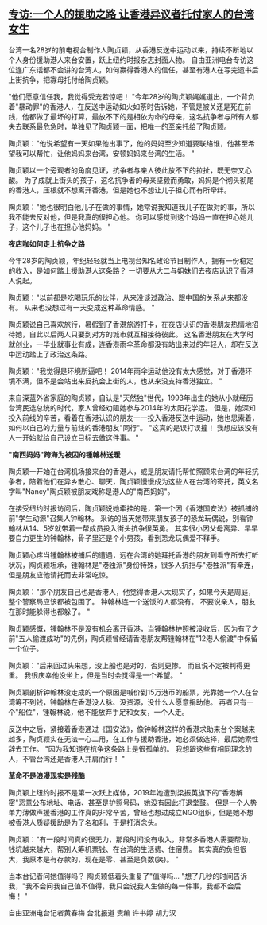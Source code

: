 <!--1628766039000-->
[专访:一个人的援助之路 让香港异议者托付家人的台湾女生](https://www.rfa.org/mandarin/yataibaodao/gangtai/hcm0812a-08122021065821.html)
------

<p style="font-weight: 400;">台湾一名<span>28</span>岁的前电视台制作人陶贞颖，从香港反送中运动以来，持续不断地以个人身份援助港人来台安置，跃上纽约时报杂志封面人物。<span> </span>自由亚洲电台专访这位连广东话都不会讲的台湾人，如何赢得香港人的信任，甚至有港人在写完遗书后上街抗争，把寡母托付给陶贞颖。</p><p style="font-weight: 400;">"他们愿意信任我，我觉得受宠若惊吧！<span> </span>"今年<span>28</span>岁的陶贞颖娓娓道出，一个背负着"暴动罪"的香港人，在反送中运动如火如荼时告诉她，不管是被关还是死在前线，他都做了最坏的打算，最放不下的是相依为命的母亲，这名抗争者与所有人都失去联系最危急时，单独见了陶贞颖一面，把唯一的至亲托给了陶贞颖。</p><p style="font-weight: 400;">陶贞颖："他说希望有一天如果他出事了，他的妈妈至少知道要联络谁，他甚至希望我可以帮忙，让他妈妈来台湾，安顿妈妈来台湾的生活。<span> </span>"</p><p style="font-weight: 400;">陶贞颖以一个旁观者的角度见证，抗争者与亲人彼此放不下的拉扯，既无奈又心酸。<span> </span>为了成就上街头的孩子，这名抗争者的母亲坚毅而勇敢，妈妈是个彻头彻尾的香港人，压根就不想离开香港，但是她也不想让儿子担心而有所牵绊。</p><p style="font-weight: 400;">陶贞颖："她也很明白他儿子在做的事情，她常说我知道我儿子在做对的事，所以我不能去反对他，但是我真的很担心他。<span> </span>你可以感觉到这个妈妈一直在担心她儿子，这个儿子也在担心他妈妈。<span> </span>"</p><p style="font-weight: 400;"><strong>夜店咖如何走上抗争之路</strong></p><p style="font-weight: 400;">今年<span>28</span>岁的陶贞颖，年纪轻轻就当上电视台知名政论节目制作人，拥有一份稳定的收入，是如何踏上援助港人这条路？<span> </span>一切要从大二与姐妹们去夜店认识了香港人说起。</p><p style="font-weight: 400;">陶贞颖："以前都是吃喝玩乐的伙伴，从来没谈过政治、跟中国的关系从来都没有。<span> </span>从来也没想过有一天变成这种革命情感。<span> </span>"</p><p style="font-weight: 400;">陶贞颖说自己喜欢旅行，暑假到了香港旅游打卡，在夜店认识的香港朋友热情地招待她，自此以后两人只要到对方的城市就互相接待彼此。<span> </span>这名香港朋友在大学时就创业，一毕业就事业有成，连香港雨伞革命都没有站出来过的年轻人，却在反送中运动踏上了政治这条路。</p><p style="font-weight: 400;">陶贞颖："我觉得是环境所逼吧！<span> </span><span>2014</span>年雨伞运动他没有太大感觉，对于香港环境不满，但不是会站出来反抗会上街的人，也从来没支持香港独立。<span> </span>"</p><p style="font-weight: 400;">来自深蓝外省家庭的陶贞颖，自认是"天然独"世代，<span>1993</span>年出生的她从小就经历台湾民选总统的时代，家人曾经劝阻她参与<span>2014</span>年的太阳花学运。<span> </span>但是，她深知投入前线的辛苦，看着在香港认识的朋友一一投入香港反送中运动，她也思索着，如何以自己的力量与前线的香港朋友"同行"。<span> </span>"这真的是误打误撞！<span> </span>我想应该没有人一开始就给自己设立目标去做这件事。<span> </span>"</p><p style="font-weight: 400;"><strong>"南西妈妈"跨海为被囚的锺翰林送暖</strong></p><p style="font-weight: 400;">陶贞颖一开始在台湾机场接来台的香港人，或是朋友请托帮忙照顾来台湾的年轻抗争者，陪着他们在异乡散心、聊天，陶贞颖慢慢成为这些人在台湾的寄托，英文名字叫<span>"Nancy</span>"陶贞颖被朋友戏称是港人的"南西妈妈"。</p><p style="font-weight: 400;">在接受纽约时报访问后，陶贞颖说她牵挂的是，第一个因《香港国安法》被抓捕的前"学生动源"召集人钟翰林。<span> </span>采访的当天她带来朋友孩子的恐龙玩偶说，别看钟翰林从<span>14、5</span>岁就带着一帮成员投入街头抗争很英勇。<span> </span>其实很小因父母离异、早早要自力更生的钟翰林，骨子里还是个小男孩，看到恐龙玩偶爱不释手。</p><p style="font-weight: 400;">陶贞颖心疼当锺翰林被捕后的遭遇，远在台湾的她拜托香港的朋友到看守所去打听状况，陶贞颖坦承，锺翰林是"港独派"身份特殊，很多人抗拒与"港独派"有牵连，但是朋友应他请托而去非常吃惊。</p><p style="font-weight: 400;">陶贞颖："那个朋友自己也是香港人，他觉得香港人太现实了，如果今天是周庭，整个警察局应该都被包围了。<span> </span>钟翰林连一个送饭的人都没有。<span> </span>不要说亲人，朋友在那时能躲得也都躲了。<span> </span>"</p><p style="font-weight: 400;">陶贞颖感慨，锺翰林不是没有机会离开香港，当锺翰林护照被没收后，因为有了之前"五人偷渡成功"的先例，陶贞颖曾经请香港朋友帮锺翰林在<span>"12</span>港人偷渡"中保留一个位子。</p><p style="font-weight: 400;">陶贞颖："后来回过头来想，没上船也是对的，否则更惨。<span> </span>而且说不定被判得更重。<span> </span>我很庆幸他没坐上，但是当时会觉得是一个希望。<span> </span>"</p><p style="font-weight: 400;">陶贞颖剖析钟翰林没走成的一个原因是喊价到<span>15</span>万港币的船票，光靠她一个人在台湾筹不到钱，钟翰林在香港没人脉、没资源，没什么人愿意捐助他。<span> </span>再者只有一个"船位"，锺翰林说，他不能放弃手足和女友，一个人走。</p><p style="font-weight: 400;">反送中之后，紧接着香港通过《国安法》，像钟翰林这样的香港求助来台个案越来越多，陶贞颖实在无法一心二用，在工作与援助香港，她必须做选择，最后她索性辞去工作。<span> </span>"因为我知道在抗争这条路上是很孤单的。<span> </span>我想跟这些有相同理念的人，不管台湾还是香港人并肩而行！<span> </span>"</p><p style="font-weight: 400;"><strong>革命不是浪漫现实是残酷</strong></p><p style="font-weight: 400;">陶贞颖上纽约时报不是第一次跃上媒体，<span>2019</span>年她遭到梁振英旗下的"香港解密"恶意公布地址、电话、甚至是护照号码，她没有因此打退堂鼓。<span> </span>但是一个人势单力薄做声援香港的工作真的非常辛苦，曾经也想过成立<span>NGO</span>组织，但是她不想被香港人质疑援助是为了名和利，于是打消念头。</p><p style="font-weight: 400;">陶贞颖："有一段时间真的很无力，那段时间没有收入，非常多香港人需要帮助，钱坑越来越大，帮别人筹机票钱、在台湾的生活费、住宿费。<span> </span>其实真的负担很大，我原本是有存款的，现在是零、甚至是负数<span>(</span>笑<span>)</span>。<span> </span>"</p><p style="font-weight: 400;">当本台记者问她值得吗？<span> </span>陶贞颖低着头重复了"值得吗<span>...</span><span> </span>"想了几秒的时间告诉我，"我不会问我自己值不值得，我只会说我人生做的每一件事，我都不会后悔！<span> </span>"</p><p style="font-weight: 400;">自由亚洲电台记者黄春梅<span> </span>台北报道<span> </span>责编<span> </span>许书婷<span> </span>胡力汉</p>
